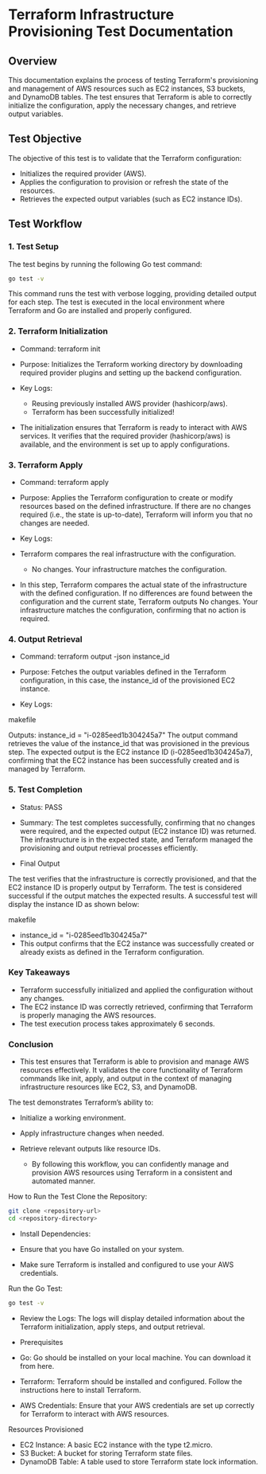 # Terraform Infrastructure Provisioning Test Documentation

## Overview

This documentation explains the process of testing Terraform's provisioning and management of AWS resources such as EC2 instances, S3 buckets, and DynamoDB tables. The test ensures that Terraform is able to correctly initialize the configuration, apply the necessary changes, and retrieve output variables.

## Test Objective

The objective of this test is to validate that the Terraform configuration:

- Initializes the required provider (AWS).
- Applies the configuration to provision or refresh the state of the resources.
- Retrieves the expected output variables (such as EC2 instance IDs).

## Test Workflow

### 1. **Test Setup**

The test begins by running the following Go test command:

```bash
go test -v
```

This command runs the test with verbose logging, providing detailed output for each step. The test is executed in the local environment where Terraform and Go are installed and properly configured.

### 2. Terraform Initialization
- Command: terraform init

- Purpose: Initializes the Terraform working directory by downloading required provider plugins and setting up the backend configuration.

- Key Logs:

  - Reusing previously installed AWS provider (hashicorp/aws).
  - Terraform has been successfully initialized!

- The initialization ensures that Terraform is ready to interact with AWS services. It verifies that the required provider (hashicorp/aws) is available, and the environment is set up to apply configurations.

### 3. Terraform Apply
  - Command: terraform apply

 - Purpose: Applies the Terraform configuration to create or modify resources based on the defined infrastructure. If there are no changes required (i.e., the state is up-to-date), Terraform will inform you that no changes are needed.

 - Key Logs:

- Terraform compares the real infrastructure with the configuration.
  - No changes. Your infrastructure matches the configuration.

- In this step, Terraform compares the actual state of the infrastructure with the defined configuration. If no differences are found between the configuration and the current state, Terraform outputs No changes. Your infrastructure matches the configuration, confirming that no action is required.

### 4. Output Retrieval
 - Command: terraform output -json instance_id

 - Purpose: Fetches the output variables defined in the Terraform configuration, in this case, the instance_id of the provisioned EC2 instance.

 - Key Logs:

 makefile

 Outputs:
 instance_id = "i-0285eed1b304245a7"
 The output command retrieves the value of the instance_id that was provisioned in the previous step. The expected output is the EC2 instance ID (i-0285eed1b304245a7), confirming that the EC2 instance has been successfully created and is managed by Terraform.

### 5. Test Completion
 - Status: PASS

 - Summary: The test completes successfully, confirming that no changes were required, and the expected output (EC2 instance ID) was returned. The infrastructure is in the expected state, and Terraform managed the provisioning and output retrieval processes efficiently.

 - Final Output

  The test verifies that the infrastructure is correctly provisioned, and that the EC2 instance ID is properly output by Terraform. The test is considered successful if the output matches the expected results. A successful test will display the instance ID as shown below:

makefile

  - instance_id = "i-0285eed1b304245a7"
  - This output confirms that the EC2 instance was successfully created or already exists as defined in the Terraform configuration.

### Key Takeaways
- Terraform successfully initialized and applied the configuration without any changes.
- The EC2 instance ID was correctly retrieved, confirming that Terraform is properly managing the AWS resources.
- The test execution process takes approximately 6 seconds.

### Conclusion
- This test ensures that Terraform is able to provision and manage AWS resources effectively. It validates the core functionality of Terraform commands like init, apply, and output in the context of managing infrastructure resources like EC2, S3, and DynamoDB.

The test demonstrates Terraform’s ability to:

- Initialize a working environment.
- Apply infrastructure changes when needed.
- Retrieve relevant outputs like resource IDs.

  - By following this workflow, you can confidently manage and provision AWS resources using Terraform in a consistent and automated manner.

How to Run the Test
Clone the Repository:

```bash
git clone <repository-url>
cd <repository-directory>
```
- Install Dependencies:

 - Ensure that you have Go installed on your system.
 - Make sure Terraform is installed and configured to use your AWS credentials.

Run the Go Test:

```bash
go test -v
```

 - Review the Logs: The logs will display detailed information about the Terraform initialization, apply steps, and output retrieval.


-  Prerequisites

 - Go: Go should be installed on your local machine. You can download it from here.
 - Terraform: Terraform should be installed and configured. Follow the instructions here to install Terraform.

 - AWS Credentials: Ensure that your AWS credentials are set up correctly for Terraform to interact with AWS resources.

Resources Provisioned
 - EC2 Instance: A basic EC2 instance with the type t2.micro.
 - S3 Bucket: A bucket for storing Terraform state files.
  - DynamoDB Table: A table used to store Terraform state lock information.
